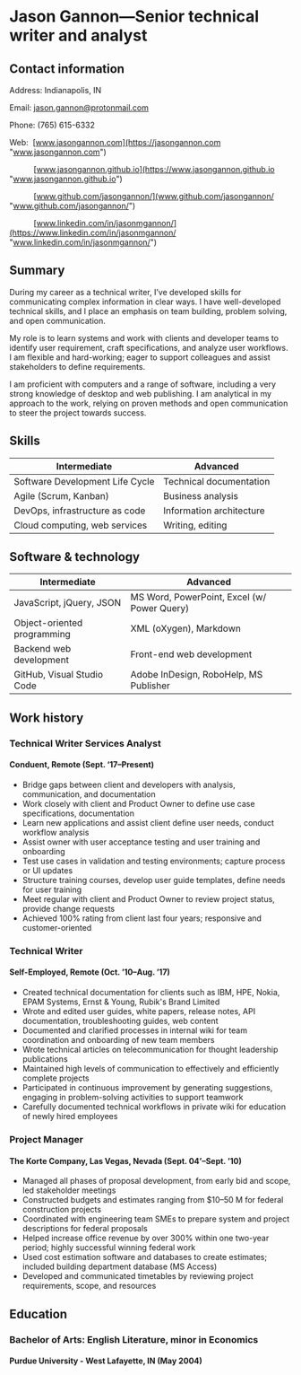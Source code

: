 # Jason Gannon—Senior technical writer and analyst

## Contact information

Address: Indianapolis, IN

Email: jason.gannon@protonmail.com

Phone: (765) 615-6332

Web: &nbsp;[www.jasongannon.com](https://jasongannon.com "www.jasongannon.com")

&nbsp;&nbsp;&nbsp;&nbsp;&nbsp;&nbsp;&nbsp;&nbsp;&nbsp;&nbsp;&nbsp;[www.jasongannon.github.io](https://www.jasongannon.github.io  "www.jasongannon.github.io")

&nbsp;&nbsp;&nbsp;&nbsp;&nbsp;&nbsp;&nbsp;&nbsp;&nbsp;&nbsp;&nbsp;[www.github.com/jasongannon/](www.github.com/jasongannon/  "www.github.com/jasongannon/")

&nbsp;&nbsp;&nbsp;&nbsp;&nbsp;&nbsp;&nbsp;&nbsp;&nbsp;&nbsp;&nbsp;[www.linkedin.com/in/jasonmgannon/](https://www.linkedin.com/in/jasonmgannon/  "www.linkedin.com/in/jasonmgannon/")

## Summary

During my career as a technical writer, I’ve developed skills for communicating complex information in clear ways. I have well-developed technical skills, and I place an emphasis on team building, problem solving, and open communication.

My role is to learn systems and work with clients and developer teams to identify user requirement, craft specifications, and analyze user workflows. I am flexible and hard-working; eager to support colleagues and assist stakeholders to define requirements.

I am proficient with computers and a range of software, including a very strong knowledge of desktop and web publishing. I am analytical in my approach to the work, relying on proven methods and open communication to steer the project towards success.

## Skills

| Intermediate | Advanced |
|--------------|-------|
| Software Development Life Cycle | Technical documentation | 
| Agile (Scrum, Kanban) | Business analysis |
| DevOps, infrastructure as code | Information architecture |
| Cloud computing, web services | Writing, editing |

## Software & technology

| Intermediate | Advanced |
|--------------|-------|
| JavaScript, jQuery, JSON | MS Word, PowerPoint, Excel (w/ Power Query) |
| Object-oriented programming | XML (oXygen), Markdown |
| Backend web development | Front-end web development |
| GitHub, Visual Studio Code | Adobe InDesign, RoboHelp, MS Publisher |

## Work history

### Technical Writer Services Analyst

#### Conduent, Remote (Sept. ‘17–Present)

* Bridge gaps between client and developers with analysis, communication, and documentation
* Work closely with client and Product Owner to define use case specifications, documentation
* Learn new applications and assist client define user needs, conduct workflow analysis
* Assist owner with user acceptance testing and user training and onboarding
* Test use cases in validation and testing environments; capture process or UI updates
* Structure training courses, develop user guide templates, define needs for user training
* Meet regular with client and Product Owner to review project status, provide change requests
* Achieved 100% rating from client last four years; responsive and customer-oriented

### Technical Writer

#### Self-Employed, Remote (Oct. ’10–Aug. ’17)

* Created technical documentation for clients such as IBM, HPE, Nokia, EPAM Systems, Ernst & Young, Rubik's Brand Limited
* Wrote and edited user guides, white papers, release notes, API documentation, troubleshooting guides, web content
* Documented and clarified processes in internal wiki for team coordination and onboarding of new team members
* Wrote technical articles on telecommunication for thought leadership publications
* Maintained high levels of communication to effectively and efficiently complete projects
* Participated in continuous improvement by generating suggestions, engaging in problem-solving activities to support teamwork
* Carefully documented technical workflows in private wiki for education of newly hired employees

### Project Manager

#### The Korte Company, Las Vegas, Nevada (Sept. 04’–Sept. ’10)

* Managed all phases of proposal development, from early bid and scope, led stakeholder meetings
* Constructed budgets and estimates ranging from $10–50 M for federal construction projects
* Coordinated with engineering team SMEs to prepare system and project descriptions for federal proposals
* Helped increase office revenue by over 300% within one two-year period; highly successful winning federal work
* Used cost estimation software and databases to create estimates; included building department database (MS Access)
* Developed and communicated timetables by reviewing project requirements, scope, and resources

## Education

### Bachelor of Arts: English Literature, minor in Economics

#### Purdue University - West Lafayette, IN (May 2004)
